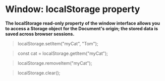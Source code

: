 # Window: localStorage property

**The localStorage read-only property of the window interface allows you to access a Storage object for the Document's origin; the stored data is saved across browser sessions.**

> localStorage.setItem("myCat", "Tom");

> const cat = localStorage.getItem("myCat");

> localStorage.removeItem("myCat");

> localStorage.clear();